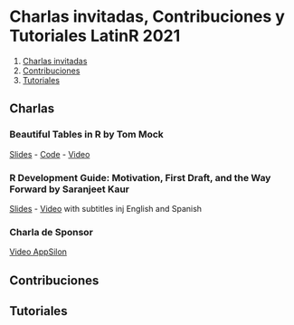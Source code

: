 # Charlas invitadas, Contribuciones y Tutoriales LatinR 2021

1. [Charlas invitadas](#Charlas)
2. [Contribuciones](#Contribuciones)
4. [Tutoriales](#Tutoriales)

## Charlas

### Beautiful Tables in R by Tom Mock

[Slides](https://jthomasmock.github.io/tables-latinr) - [Code](https://t.co/GrZUrZdZtE?amp=1) - [Video]()


### R Development Guide: Motivation, First Draft, and the Way Forward by Saranjeet Kaur 

[Slides](https://github.com/SaranjeetKaur/LatinR2021_Slides_Invited_Talk) - [Video](https://youtu.be/VzPia_PAxvw) with subtitles inj English and Spanish

### Charla de Sponsor

[Video AppSilon](https://youtu.be/zl5hR0SsBto)

## Contribuciones

## Tutoriales

